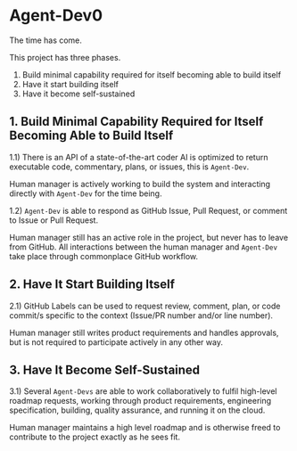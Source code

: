 # Agent-Dev0

The time has come. 

This project has three phases. 

1) Build minimal capability required for itself becoming able to build itself
2) Have it start building itself
3) Have it become self-sustained

## 1. Build Minimal Capability Required for Itself Becoming Able to Build Itself

1.1) There is an API of a state-of-the-art coder AI is optimized to return executable code, commentary, plans, or issues, this is `Agent-Dev`.

Human manager is actively working to build the system and interacting directly with `Agent-Dev` for the time being.

1.2) `Agent-Dev` is able to respond as GitHub Issue, Pull Request, or comment to Issue or Pull Request.

Human manager still has an active role in the project, but never has to leave from GitHub. All interactions between the human manager and `Agent-Dev ` take place through commonplace GitHub workflow.

## 2. Have It Start Building Itself

2.1) GitHub Labels can be used to request review, comment, plan, or code commit/s specific to the context (Issue/PR number and/or line number).

Human manager still writes product requirements and handles approvals, but is not required to participate actively in any other way.

## 3. Have It Become Self-Sustained

3.1) Several `Agent-Devs` are able to work collaboratively to fulfil high-level roadmap requests, working through product requirements, engineering specification, building, quality assurance, and running it on the cloud.

Human manager maintains a high level roadmap and is otherwise freed to contribute to the project exactly as he sees fit. 
